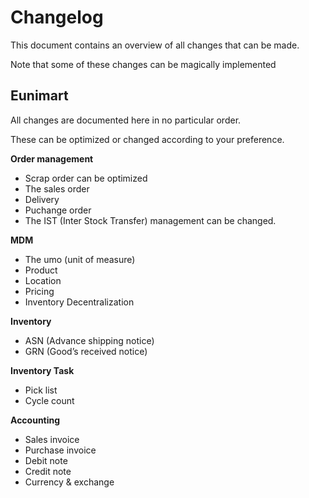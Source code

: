 # Changelog

This document contains an overview of all changes that can be made.

Note that some of these changes can be magically implemented

## Eunimart

All changes are documented here in no particular order.

These can be optimized or changed according to your preference.

**Order management**

- Scrap order can be optimized
- The sales order
- Delivery
- Puchange order
- The IST (Inter Stock Transfer) management can be changed.

**MDM**

- The umo (unit of measure)
- Product
- Location
- Pricing
- Inventory Decentralization

**Inventory**

- ASN (Advance shipping notice)
- GRN (Good’s received notice)

**Inventory Task**

- Pick list
- Cycle count

**Accounting**

- Sales invoice
- Purchase invoice
- Debit note
- Credit note
- Currency & exchange

<!--
 Copyright (C) 2022 Eunimart Omnichannel Pvt Ltd. (www.eunimart.com)
 All rights reserved.
 This program is free software: you can redistribute it and/or modify
 it under the terms of the GNU Lesser General Public License v3.0 as published by
 the Free Software Foundation, either version 3 of the License, or
 (at your option) any later version.
 This program is distributed in the hope that it will be useful,
 but WITHOUT ANY WARRANTY; without even the implied warranty of
 MERCHANTABILITY or FITNESS FOR A PARTICULAR PURPOSE.  See the
 GNU Lesser General Public License v3.0 for more details.
 You should have received a copy of the GNU Lesser General Public License v3.0
 along with this program.  If not, see <https://www.gnu.org/licenses/lgpl-3.0.html/>. -->
